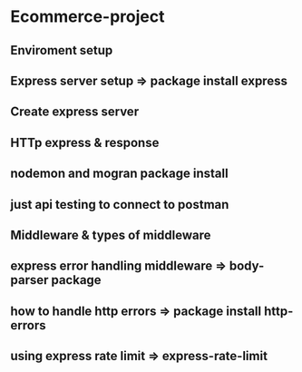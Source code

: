 # Ecommerce-project

## Enviroment setup

## Express server setup => package install express
## Create express server
## HTTp express & response
## nodemon and mogran package install
## just api testing to connect to postman
## Middleware & types of middleware
## express error handling middleware => body-parser package
## how to handle http errors => package install http-errors
## using express rate limit => express-rate-limit